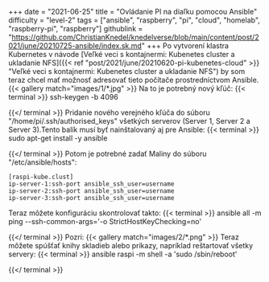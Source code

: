 +++
date = "2021-06-25"
title = "Ovládanie PI na diaľku pomocou Ansible"
difficulty = "level-2"
tags = ["ansible", "raspberry", "pi", "cloud", "homelab", "raspberry-pi", "raspberry"]
githublink = "https://github.com/ChristianKnedel/knedelverse/blob/main/content/post/2021/june/20210725-ansible/index.sk.md"
+++
Po vytvorení klastra Kubernetes v návode [Veľké veci s kontajnermi: Kubenetes cluster a ukladanie NFS]({{< ref "post/2021/june/20210620-pi-kubenetes-cloud" >}} "Veľké veci s kontajnermi: Kubenetes cluster a ukladanie NFS") by som teraz chcel mať možnosť adresovať tieto počítače prostredníctvom Ansible.
{{< gallery match="images/1/*.jpg" >}}
Na to je potrebný nový kľúč:
{{< terminal >}}
ssh-keygen -b 4096

{{</ terminal >}}
Pridanie nového verejného kľúča do súboru "/home/pi/.ssh/authorised_keys" všetkých serverov (Server 1, Server 2 a Server 3).Tento balík musí byť nainštalovaný aj pre Ansible:
{{< terminal >}}
sudo apt-get install -y ansible

{{</ terminal >}}
Potom je potrebné zadať Maliny do súboru "/etc/ansible/hosts":
```
[raspi-kube.clust]
ip-server-1:ssh-port ansible_ssh_user=username 
ip-server-2:ssh-port ansible_ssh_user=username 
ip-server-3:ssh-port ansible_ssh_user=username 

```
Teraz môžete konfiguráciu skontrolovať takto:
{{< terminal >}}
ansible all -m ping --ssh-common-args='-o StrictHostKeyChecking=no'

{{</ terminal >}}
Pozri:
{{< gallery match="images/2/*.png" >}}
Teraz môžete spúšťať knihy skladieb alebo príkazy, napríklad reštartovať všetky servery:
{{< terminal >}}
ansible raspi -m shell -a 'sudo /sbin/reboot'

{{</ terminal >}}
